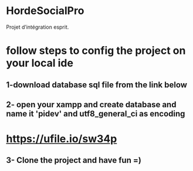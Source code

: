 # HordeSocialPro
Projet d’intégration esprit.

# follow steps to config the project on your local ide
## 1-download database sql file from the link below
## 2- open your xampp and create database and name it 'pidev' and utf8_general_ci as encoding
# https://ufile.io/sw34p
## 3- Clone the project and have fun =)
